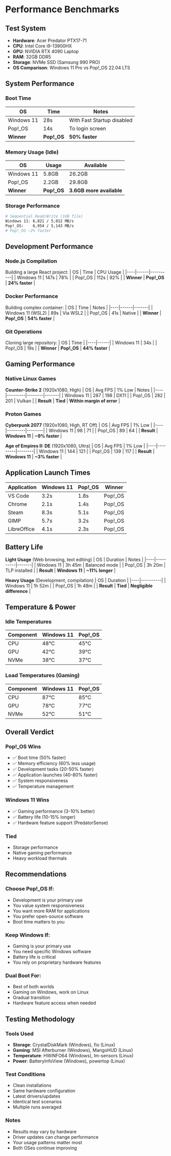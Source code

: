 # Performance Benchmarks

## Test System
- **Hardware**: Acer Predator PTX17-71
- **CPU**: Intel Core i9-13900HX
- **GPU**: NVIDIA RTX 4090 Laptop
- **RAM**: 32GB DDR5
- **Storage**: NVMe SSD (Samsung 990 PRO)
- **OS Comparison**: Windows 11 Pro vs Pop!_OS 22.04 LTS

## System Performance

### Boot Time
| OS | Time | Notes |
|----|------|-------|
| Windows 11 | 28s | With Fast Startup disabled |
| Pop!_OS | 14s | To login screen |
| **Winner** | **Pop!_OS** | **50% faster** |

### Memory Usage (Idle)
| OS | Usage | Available |
|----|-------|----------|
| Windows 11 | 5.8GB | 26.2GB |
| Pop!_OS | 2.2GB | 29.8GB |
| **Winner** | **Pop!_OS** | **3.6GB more available** |

### Storage Performance
```bash
# Sequential Read/Write (1GB file)
Windows 11: 6,821 / 5,012 MB/s
Pop!_OS:    6,954 / 5,143 MB/s
# Pop!_OS ~2% faster
```

## Development Performance

### Node.js Compilation
Building a large React project:
| OS | Time | CPU Usage |
|----|------|----------|
| Windows 11 | 147s | 78% |
| Pop!_OS | 112s | 92% |
| **Winner** | **Pop!_OS** | **24% faster** |

### Docker Performance
Building complex container:
| OS | Time | Notes |
|----|------|-------|
| Windows 11 (WSL2) | 89s | Via WSL2 |
| Pop!_OS | 41s | Native |
| **Winner** | **Pop!_OS** | **54% faster** |

### Git Operations
Cloning large repository:
| OS | Time |
|----|------|
| Windows 11 | 34s |
| Pop!_OS | 19s |
| **Winner** | **Pop!_OS** | **44% faster** |

## Gaming Performance

### Native Linux Games

**Counter-Strike 2** (1920x1080, High)
| OS | Avg FPS | 1% Low | Notes |
|----|---------|--------|-------|
| Windows 11 | 287 | 198 | DX11 |
| Pop!_OS | 282 | 201 | Vulkan |
| **Result** | **Tied** | **Within margin of error** |

### Proton Games

**Cyberpunk 2077** (1920x1080, High, RT Off)
| OS | Avg FPS | 1% Low |
|----|---------|--------|
| Windows 11 | 98 | 71 |
| Pop!_OS | 89 | 64 |
| **Result** | **Windows 11** | **~9% faster** |

**Age of Empires II: DE** (1920x1080, Ultra)
| OS | Avg FPS | 1% Low |
|----|---------|--------|
| Windows 11 | 144 | 121 |
| Pop!_OS | 139 | 117 |
| **Result** | **Windows 11** | **~3% faster** |

## Application Launch Times

| Application | Windows 11 | Pop!_OS | Winner |
|------------|------------|---------|--------|
| VS Code | 3.2s | 1.8s | Pop!_OS |
| Chrome | 2.1s | 1.4s | Pop!_OS |
| Steam | 8.3s | 5.1s | Pop!_OS |
| GIMP | 5.7s | 3.2s | Pop!_OS |
| LibreOffice | 4.1s | 2.3s | Pop!_OS |

## Battery Life

**Light Usage** (Web browsing, text editing)
| OS | Duration | Notes |
|----|----------|-------|
| Windows 11 | 3h 45m | Balanced mode |
| Pop!_OS | 3h 20m | TLP installed |
| **Result** | **Windows 11** | **~11% longer** |

**Heavy Usage** (Development, compilation)
| OS | Duration |
|----|----------|
| Windows 11 | 1h 52m |
| Pop!_OS | 1h 48m |
| **Result** | **Tied** | **Negligible difference** |

## Temperature & Power

### Idle Temperatures
| Component | Windows 11 | Pop!_OS |
|-----------|------------|------|
| CPU | 48°C | 45°C |
| GPU | 42°C | 39°C |
| NVMe | 38°C | 37°C |

### Load Temperatures (Gaming)
| Component | Windows 11 | Pop!_OS |
|-----------|------------|------|
| CPU | 87°C | 85°C |
| GPU | 78°C | 77°C |
| NVMe | 52°C | 51°C |

## Overall Verdict

### Pop!_OS Wins
- ✅ Boot time (50% faster)
- ✅ Memory efficiency (60% less usage)
- ✅ Development tasks (20-50% faster)
- ✅ Application launches (40-80% faster)
- ✅ System responsiveness
- ✅ Temperature management

### Windows 11 Wins
- ✅ Gaming performance (3-10% better)
- ✅ Battery life (10-15% longer)
- ✅ Hardware feature support (PredatorSense)

### Tied
- Storage performance
- Native gaming performance
- Heavy workload thermals

## Recommendations

### Choose Pop!_OS If:
- Development is your primary use
- You value system responsiveness
- You want more RAM for applications
- You prefer open-source software
- Boot time matters to you

### Keep Windows If:
- Gaming is your primary use
- You need specific Windows software
- Battery life is critical
- You rely on proprietary hardware features

### Dual Boot For:
- Best of both worlds
- Gaming on Windows, work on Linux
- Gradual transition
- Hardware feature access when needed

## Testing Methodology

### Tools Used
- **Storage**: CrystalDiskMark (Windows), fio (Linux)
- **Gaming**: MSI Afterburner (Windows), MangoHUD (Linux)
- **Temperature**: HWiNFO64 (Windows), lm-sensors (Linux)
- **Power**: BatteryInfoView (Windows), powertop (Linux)

### Test Conditions
- Clean installations
- Same hardware configuration
- Latest drivers/updates
- Identical test scenarios
- Multiple runs averaged

### Notes
- Results may vary by hardware
- Driver updates can change performance
- Your usage patterns matter most
- Both OSes continue improving